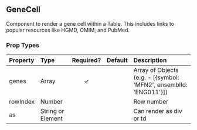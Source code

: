 GeneCell
------------

Component to render a gene cell within a Table.  This includes links to popular resources like HGMD, OMIM, and PubMed.

### Prop Types

| Property | Type | Required? | Default | Description |
|:---|:---|:---:|:---|:---|
| genes | Array | ✓ |  | Array of Objects (e.g. - [{symbol: 'MFN2', ensemblId: 'ENG011'}]) |
| rowIndex | Number |  |  | Row number |
| as | String or Element |  |  | Can render as div or td |
